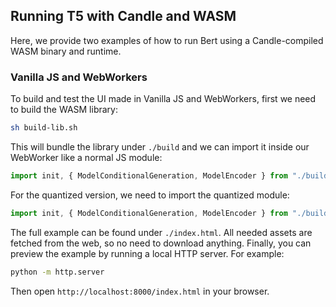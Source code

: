 ## Running T5 with Candle and WASM

Here, we provide two examples of how to run Bert using a Candle-compiled WASM binary and runtime.

### Vanilla JS and WebWorkers

To build and test the UI made in Vanilla JS and WebWorkers, first we need to build the WASM library:

```bash
sh build-lib.sh
```

This will bundle the library under `./build` and we can import it inside our WebWorker like a normal JS module:

```js
import init, { ModelConditionalGeneration, ModelEncoder } from "./build/m.js";
```

For the quantized version, we need to import the quantized module:

```js
import init, { ModelConditionalGeneration, ModelEncoder } from "./build/m-quantized.js";
```

The full example can be found under `./index.html`. All needed assets are fetched from the web, so no need to download anything.
Finally, you can preview the example by running a local HTTP server. For example:

```bash
python -m http.server
```

Then open `http://localhost:8000/index.html` in your browser.
